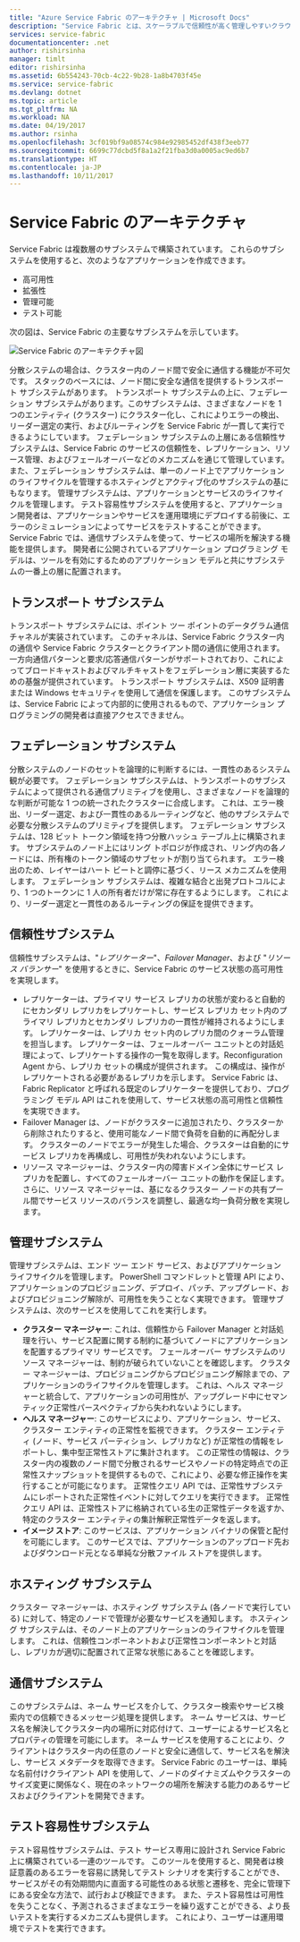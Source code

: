 ```yaml
---
title: "Azure Service Fabric のアーキテクチャ | Microsoft Docs"
description: "Service Fabric とは、スケーラブルで信頼性が高く管理しやすいクラウド向けアプリケーションの構築に使用される分散型システム プラットフォームです。 この記事は、Service Fabric のアーキテクチャを説明しています。"
services: service-fabric
documentationcenter: .net
author: rishirsinha
manager: timlt
editor: rishirsinha
ms.assetid: 6b554243-70cb-4c22-9b28-1a8b4703f45e
ms.service: service-fabric
ms.devlang: dotnet
ms.topic: article
ms.tgt_pltfrm: NA
ms.workload: NA
ms.date: 04/19/2017
ms.author: rsinha
ms.openlocfilehash: 3cf019bf9a08574c984e92985452df438f3eeb77
ms.sourcegitcommit: 6699c77dcbd5f8a1a2f21fba3d0a0005ac9ed6b7
ms.translationtype: HT
ms.contentlocale: ja-JP
ms.lasthandoff: 10/11/2017
---
```

# <a name="service-fabric-architecture"></a>Service Fabric のアーキテクチャ
Service Fabric は複数層のサブシステムで構築されています。 これらのサブシステムを使用すると、次のようなアプリケーションを作成できます。

* 高可用性
* 拡張性
* 管理可能
* テスト可能

次の図は、Service Fabric の主要なサブシステムを示しています。

![Service Fabric のアーキテクチャ図](media/service-fabric-architecture/service-fabric-architecture.png)

分散システムの場合は、クラスター内のノード間で安全に通信する機能が不可欠です。 スタックのベースには、ノード間に安全な通信を提供するトランスポート サブシステムがあります。 トランスポート サブシステムの上に、フェデレーション サブシステムがあります。このサブシステムは、さまざまなノードを 1 つのエンティティ (クラスター) にクラスター化し、これによりエラーの検出、リーダー選定の実行、およびルーティングを Service Fabric が一貫して実行できるようにしています。 フェデレーション サブシステムの上層にある信頼性サブシステムは、Service Fabric のサービスの信頼性を、レプリケーション、リソース管理、およびフェールオーバーなどのメカニズムを通じて管理しています。 また、フェデレーション サブシステムは、単一のノード上でアプリケーションのライフサイクルを管理するホスティングとアクティブ化のサブシステムの基にもなります。 管理サブシステムは、アプリケーションとサービスのライフサイクルを管理します。 テスト容易性サブシステムを使用すると、アプリケーション開発者は、アプリケーションやサービスを運用環境にデプロイする前後に、エラーのシミュレーションによってサービスをテストすることができます。 Service Fabric では、通信サブシステムを使って、サービスの場所を解決する機能を提供します。 開発者に公開されているアプリケーション プログラミング モデルは、ツールを有効にするためのアプリケーション モデルと共にサブシステムの一番上の層に配置されます。

## <a name="transport-subsystem"></a>トランスポート サブシステム
トランスポート サブシステムには、ポイント ツー ポイントのデータグラム通信チャネルが実装されています。 このチャネルは、Service Fabric クラスター内の通信や Service Fabric クラスターとクライアント間の通信に使用されます。 一方向通信パターンと要求/応答通信パターンがサポートされており、これによってブロードキャストおよびマルチキャストをフェデレーション層に実装するための基盤が提供されています。 トランスポート サブシステムは、X509 証明書または Windows セキュリティを使用して通信を保護します。 このサブシステムは、Service Fabric によって内部的に使用されるもので、アプリケーション プログラミングの開発者は直接アクセスできません。

## <a name="federation-subsystem"></a>フェデレーション サブシステム
分散システムのノードのセットを論理的に判断するには、一貫性のあるシステム観が必要です。 フェデレーション サブシステムは、トランスポートのサブシステムによって提供される通信プリミティブを使用し、さまざまなノードを論理的な判断が可能な 1 つの統一されたクラスターに合成します。 これは、エラー検出、リーダー選定、および一貫性のあるルーティングなど、他のサブシステムで必要な分散システムのプリミティブを提供します。 フェデレーション サブシステムは、128 ビット トークン領域を持つ分散ハッシュ テーブル上に構築されます。 サブシステムのノード上にはリング トポロジが作成され、リング内の各ノードには、所有権のトークン領域のサブセットが割り当てられます。 エラー検出のため、レイヤーはハート ビートと調停に基づく、リース メカニズムを使用します。 フェデレーション サブシステムは、複雑な結合と出発プロトコルにより、1 つのトークンに 1 人の所有者だけが常に存在するようにします。 これにより、リーダー選定と一貫性のあるルーティングの保証を提供できます。

## <a name="reliability-subsystem"></a>信頼性サブシステム
信頼性サブシステムは、"*レプリケーター*"、*Failover Manager*、および "*リソース バランサー*" を使用するときに、Service Fabric のサービス状態の高可用性を実現します。

* レプリケーターは、プライマリ サービス レプリカの状態が変わると自動的にセカンダリ レプリカをレプリケートし、サービス レプリカ セット内のプライマリ レプリカとセカンダリ レプリカの一貫性が維持されるようにします。 レプリケーターは、レプリカ セット内のレプリカ間のクォーラム管理を担当します。 レプリケーターは、フェールオーバー ユニットとの対話処理によって、レプリケートする操作の一覧を取得します。Reconfiguration Agent から、レプリカ セットの構成が提供されます。 この構成は、操作がレプリケートされる必要があるレプリカを示します。 Service Fabric は、Fabric Replicator と呼ばれる既定のレプリケーターを提供しており、プログラミング モデル API はこれを使用して、サービス状態の高可用性と信頼性を実現できます。
* Failover Manager は、ノードがクラスターに追加されたり、クラスターから削除されたりすると、使用可能なノード間で負荷を自動的に再配分します。 クラスターのノードでエラーが発生した場合、クラスターは自動的にサービス レプリカを再構成し、可用性が失われないようにします。
* リソース マネージャーは、クラスター内の障害ドメイン全体にサービス レプリカを配置し、すべてのフェールオーバー ユニットの動作を保証します。 さらに、リソース マネージャーは、基になるクラスター ノードの共有プール間でサービス リソースのバランスを調整し、最適な均一負荷分散を実現します。

## <a name="management-subsystem"></a>管理サブシステム
管理サブシステムは、エンド ツー エンド サービス、およびアプリケーション ライフサイクルを管理します。 PowerShell コマンドレットと管理 API により、アプリケーションのプロビジョニング、デプロイ、パッチ、アップグレード、およびプロビジョニング解除が、可用性を失うことなく実現できます。 管理サブシステムは、次のサービスを使用してこれを実行します。

* **クラスター マネージャー**: これは、信頼性から Failover Manager と対話処理を行い、サービス配置に関する制約に基づいてノードにアプリケーションを配置するプライマリ サービスです。 フェールオーバー サブシステムのリソース マネージャーは、制約が破られていないことを確認します。 クラスター マネージャーは、プロビジョニングからプロビジョニング解除までの、アプリケーションのライフサイクルを管理します。 これは、ヘルス マネージャーと統合して、アプリケーションの可用性が、アップグレード中にセマンティック正常性パースペクティブから失われないようにします。
* **ヘルス マネージャー**: このサービスにより、アプリケーション、サービス、クラスター エンティティの正常性を監視できます。 クラスター エンティティ (ノード、サービス パーティション、レプリカなど) が正常性の情報をレポートし、集中型正常性ストアに集計されます。 この正常性の情報は、クラスター内の複数のノード間で分散されるサービスやノードの特定時点での正常性スナップショットを提供するもので、これにより、必要な修正操作を実行することが可能になります。 正常性クエリ API では、正常性サブシステムにレポートされた正常性イベントに対してクエリを実行できます。 正常性クエリ API は、正常性ストアに格納されている生の正常性データを返すか、特定のクラスター エンティティの集計解釈正常性データを返します。
* **イメージ ストア**: このサービスは、アプリケーション バイナリの保管と配付を可能にします。 このサービスでは、アプリケーションのアップロード先およびダウンロード元となる単純な分散ファイル ストアを提供します。

## <a name="hosting-subsystem"></a>ホスティング サブシステム
クラスター マネージャーは、ホスティング サブシステム (各ノードで実行している) に対して、特定のノードで管理が必要なサービスを通知します。 ホスティング サブシステムは、そのノード上のアプリケーションのライフサイクルを管理します。 これは、信頼性コンポーネントおよび正常性コンポーネントと対話し、レプリカが適切に配置されて正常な状態にあることを確認します。

## <a name="communication-subsystem"></a>通信サブシステム
このサブシステムは、ネーム サービスを介して、クラスター検索やサービス検索内での信頼できるメッセージ処理を提供します。 ネーム サービスは、サービス名を解決してクラスター内の場所に対応付けて、ユーザーによるサービス名とプロパティの管理を可能にします。 ネーム サービスを使用することにより、クライアントはクラスター内の任意のノードと安全に通信して、サービス名を解決し、サービス メタデータを取得できます。 Service Fabric のユーザーは、単純な名前付けクライアント API を使用して、ノードのダイナミズムやクラスターのサイズ変更に関係なく、現在のネットワークの場所を解決する能力のあるサービスおよびクライアントを開発できます。

## <a name="testability-subsystem"></a>テスト容易性サブシステム
テスト容易性サブシステムは、テスト サービス専用に設計され Service Fabric 上に構築されている一連のツールです。 このツールを使用すると、開発者は検証意義のあるエラーを容易に誘発してテスト シナリオを実行することができ、サービスがその有効期間内に直面する可能性のある状態と遷移を、完全に管理下にある安全な方法で、試行および検証できます。 また、テスト容易性は可用性を失うことなく、予測されるさまざまなエラーを繰り返すことができる、より長いテストを実行するメカニズムも提供します。 これにより、ユーザーは運用環境でテストを実行できます。

